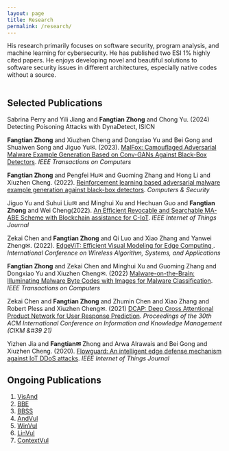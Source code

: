 ```yaml
---
layout: page
title: Research
permalink: /research/
---
```


His research primarily focuses on software security, program analysis, and machine learning for cybersecurity. He has published two ESI 1% highly cited papers. He enjoys developing novel and beautiful solutions to software security issues in different architectures, especially native codes without a source. 
<hr style="clear:both;visibility: hidden;" />


## Selected Publications

Sabrina Perry and Yili Jiang and **Fangtian Zhong** and Chong Yu. (2024) Detecting Poisoning Attacks with DynaDetect, ISICN

**Fangtian Zhong** and Xiuzhen Cheng and Dongxiao Yu and Bei Gong and Shuaiwen Song and Jiguo Yu✉. (2023). [MalFox: Camouflaged Adversarial Malware Example Generation Based on Conv-GANs Against Black-Box Detectors](https://ieeexplore.ieee.org/abstract/document/10017127/). *IEEE Transactions on Computers*

**Fangtian Zhong** and Pengfei Hu✉ and Guoming Zhang and Hong Li and Xiuzhen Cheng. (2022). [Reinforcement learning based adversarial malware example generation against black-box detectors](https://ieeexplore.ieee.org/abstract/document/9090824). *Computers \& Security*

Jiguo Yu and Suhui Liu✉ and Minghui Xu and Hechuan Guo and **Fangtian Zhong** and Wei Cheng(2022). [An Efficient Revocable and Searchable MA-ABE Scheme with Blockchain assistance for C-IoT](https://ieeexplore.ieee.org/abstract/document/9920181). *IEEE Internet of Things Journal*  

Zekai Chen and **Fangtian Zhong** and Qi Luo and Xiao Zhang and Yanwei Zheng✉. (2022). [EdgeViT: Efficient Visual Modeling for Edge Computing
](https://link.springer.com/chapter/10.1007/978-3-031-19211-1_33). *International Conference on Wireless Algorithm, Systems, and Applications* 

**Fangtian Zhong** and Zekai Chen and Minghui Xu and Guoming Zhang and Dongxiao Yu and Xiuzhen Cheng✉. (2022) [Malware-on-the-Brain: Illuminating Malware Byte Codes with Images for Malware Classification](https://ieeexplore.ieee.org/abstract/document/9737370). *IEEE Transactions on Computers*

Zekai Chen and **Fangtian Zhong** and Zhumin Chen and Xiao Zhang and Robert Pless and Xiuzhen Cheng✉. (2021) [DCAP: Deep Cross Attentional Product Network for User Response Prediction](https://dl.acm.org/doi/abs/10.1145/3459637.3482246). *Proceedings of the 30th ACM International Conference on Information and Knowledge Management (CIKM &#39 21)* 

Yizhen Jia and **Fangtian✉** Zhong and Arwa Alrawais and Bei Gong and Xiuzhen Cheng. (2020). [Flowguard: An intelligent edge defense mechanism against IoT DDoS attacks](https://ieeexplore.ieee.org/abstract/document/9090824). *IEEE Internet of Things Journal*


## Ongoing Publications

1. [VisAnd]()
2. [BBE]()   
3. [BBSS]()  
4. [AndVul]()
5. [WinVul]()
6. [LinVul]() 
7. [ContextVul]()